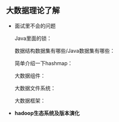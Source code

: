 ## 大数据理论了解

+ 面试里不会的问题

  Java里面的锁：

  数据结构数据集有哪些/Java数据集有哪些：

  简单介绍一下hashmap：

  

  大数据组件：

  大数据文件系统：

  大数据框架：

+ **hadoop生态系统及版本演化**

  